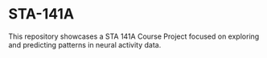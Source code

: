 # STA-141A
This repository showcases a STA 141A Course Project focused on exploring and predicting patterns in neural activity data.
